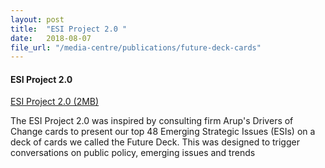 ```yaml
---
layout: post
title:  "ESI Project 2.0 "
date:   2018-08-07
file_url: "/media-centre/publications/future-deck-cards"
---
```



#### **ESI Project 2.0**

[ESI Project 2.0 (2MB)](/files/media-centre/publications/future-deck-cards.pdf)

The ESI Project 2.0 was inspired by consulting firm Arup's Drivers of Change cards to present our top 48 Emerging Strategic Issues (ESIs) on a deck of cards we called the Future Deck. This was designed to trigger conversations on public policy, emerging issues and trends
